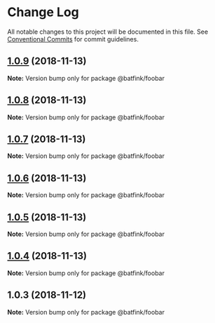 # Change Log

All notable changes to this project will be documented in this file.
See [Conventional Commits](https://conventionalcommits.org) for commit guidelines.

## [1.0.9](https://github.com/batfink/react-storybook-setup/compare/@batfink/foobar@1.0.8...@batfink/foobar@1.0.9) (2018-11-13)

**Note:** Version bump only for package @batfink/foobar





## [1.0.8](https://github.com/batfink/react-storybook-setup/compare/@batfink/foobar@1.0.7...@batfink/foobar@1.0.8) (2018-11-13)

**Note:** Version bump only for package @batfink/foobar





## [1.0.7](https://github.com/batfink/react-storybook-setup/compare/@batfink/foobar@1.0.5...@batfink/foobar@1.0.7) (2018-11-13)

**Note:** Version bump only for package @batfink/foobar





## [1.0.6](https://github.com/batfink/react-storybook-setup/compare/@batfink/foobar@1.0.5...@batfink/foobar@1.0.6) (2018-11-13)

**Note:** Version bump only for package @batfink/foobar





## [1.0.5](https://github.com/batfink/react-storybook-setup/compare/@batfink/foobar@1.0.4...@batfink/foobar@1.0.5) (2018-11-13)

**Note:** Version bump only for package @batfink/foobar





## [1.0.4](https://github.com/batfink/react-storybook-setup/compare/@batfink/foobar@1.0.3...@batfink/foobar@1.0.4) (2018-11-13)

**Note:** Version bump only for package @batfink/foobar





## 1.0.3 (2018-11-12)

**Note:** Version bump only for package @batfink/foobar
